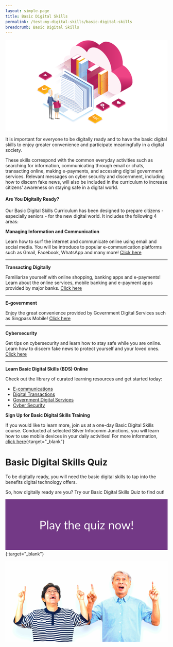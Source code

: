 ```yaml
---
layout: simple-page
title: Basic Digital Skills
permalink: /test-my-digital-skills/basic-digital-skills
breadcrumb: Basic Digital Skills
---
```

![graphic](/images/bds/bds-graphic-2.png)

It is important for everyone to be digitally ready and to have the basic digital skills to enjoy greater convenience and participate meaningfully in a digital society.<br>

These skills correspond with the common everyday activities such as searching for information, communicating through email or chats, transacting online, making e-payments, and accessing digital government services. Relevant messages on cyber security and discernment, including how to discern fake news, will also be included in the curriculum to increase citizens’ awareness on staying safe in a digital world.


#### **Are You Digitally Ready?**<br>

Our Basic Digital Skills Curriculum has been designed to prepare citizens - especially seniors - for the new digital world. It includes the following 4 areas:<br>

**Managing Information and Communication**<br>

Learn how to surf the internet and communicate online using email and social media. You will be introduce to popular e-communication platforms such as Gmail, Facebook, WhatsApp and many more! [Click here](/learn-digital-skills/learn-online/e-communications-bds/)<br>

---

**Transacting Digitally**<br>

Familiarize yourself with online shopping, banking apps and e-payments! Learn about the online services, mobile banking and e-payment apps provided by major banks. [Click here](/learn-digital-skills/learn-online/digital-transactions-bds/)<br>

---

**E-government**<br>

Enjoy the great convenience provided by Government Digital Services such as Singpass Mobile! [Click here](/learn-digital-skills/learn-online/government-digital-services-bds/)<br>

---

**Cybersecurity**<br>

Get tips on cybersecurity and learn how to stay safe while you are online. Learn how to discern fake news to protect yourself and your loved ones. [Click here](/learn-digital-skills/learn-online/cyber-security-bds/)<br>

---

**Learn Basic Digital Skills (BDS) Online**<br>

Check out the library of curated learning resources and get started today:<br>

* [E-communications](/learn-digital-skills/learn-online/e-communications-bds/)<br> 
* [Digital Transactions](/learn-digital-skills/learn-online/digital-transactions-bds/)<br>
* [Government Digital Services](/learn-digital-skills/learn-online/government-digital-services-bds/)<br>
* [Cyber Security](/learn-digital-skills/learn-online/cyber-security-bds/)<br>


**Sign Up for Basic Digital Skills Training**<br>

If you would like to learn more, join us at a one-day Basic Digital Skills course. Conducted at selected Silver Infocomm Junctions, you will learn how to use mobile devices in your daily activities! For more information, [click here](https://rsvp.org.sg/cyberguide/){:target="_blank"}<br>

# Basic Digital Skills Quiz<br>

To be digitally ready, you will need the basic digital skills to tap into the benefits digital technology offers.<br>

So, how digitally ready are you? Try our Basic Digital Skills Quiz to find out!<br>

[<img src="/images/bds/bds-quiz-button.jpeg">](https://confirmation.gevme.com/BDS_Quiz/landing/){:target="_blank"}
   
![bds-couple](/images/bds/bds-couple.jpg)


